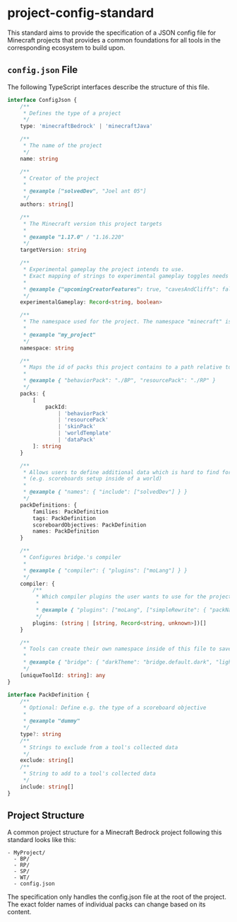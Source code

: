 # project-config-standard

This standard aims to provide the specification of a JSON config file for Minecraft projects that provides a common foundations for all tools in the corresponding ecosystem to build upon.

## `config.json` File

The following TypeScript interfaces describe the structure of this file.

```typescript
interface ConfigJson {
	/**
	 * Defines the type of a project
	 */
	type: 'minecraftBedrock' | 'minecraftJava'

	/**
	 * The name of the project
	 */
	name: string

	/**
	 * Creator of the project
	 *
	 * @example ["solvedDev", "Joel ant 05"]
	 */
	authors: string[]

	/**
	 * The Minecraft version this project targets
	 *
	 * @example "1.17.0" / "1.16.220"
	 */
	targetVersion: string

	/**
	 * Experimental gameplay the project intends to use.
	 * Exact mapping of strings to experimental gameplay toggles needs to be specified later.
	 *
	 * @example {"upcomingCreatorFeatures": true, "cavesAndCliffs": false}
	 */
	experimentalGameplay: Record<string, boolean>

	/**
	 * The namespace used for the project. The namespace "minecraft" is not a valid string for this field.
	 *
	 * @example "my_project"
	 */
	namespace: string

	/**
	 * Maps the id of packs this project contains to a path relative to the config.json
	 *
	 * @example { "behaviorPack": "./BP", "resourcePack": "./RP" }
	 */
	packs: {
		[
			packId:
				| 'behaviorPack'
				| 'resourcePack'
				| 'skinPack'
				| 'worldTemplate'
				| 'dataPack'
		]: string
	}

	/**
	 * Allows users to define additional data which is hard to find for tools
	 * (e.g. scoreboards setup inside of a world)
	 *
	 * @example { "names": { "include": ["solvedDev"] } }
	 */
	packDefinitions: {
		families: PackDefinition
		tags: PackDefinition
		scoreboardObjectives: PackDefinition
		names: PackDefinition
	}

	/**
	 * Configures bridge.'s compiler
	 *
	 * @example { "compiler": { "plugins": ["moLang"] } }
	 */
	compiler: {
		/**
		 * Which compiler plugins the user wants to use for the project
		 *
		 * @example { "plugins": ["moLang", ["simpleRewrite": { "packName": "My Pack" }]] }
		 */
		plugins: (string | [string, Record<string, unknown>])[]
	}

	/**
	 * Tools can create their own namespace inside of this file to save tool specific data and settings
	 *
	 * @example { "bridge": { "darkTheme": "bridge.default.dark", "lightTheme": "bridge.default.light" } }
	 */
	[uniqueToolId: string]: any
}

interface PackDefinition {
	/**
	 * Optional: Define e.g. the type of a scoreboard objective
	 *
	 * @example "dummy"
	 */
	type?: string
	/**
	 * Strings to exclude from a tool's collected data
	 */
	exclude: string[]
	/**
	 * String to add to a tool's collected data
	 */
	include: string[]
}
```

## Project Structure

A common project structure for a Minecraft Bedrock project following this standard looks like this:

```
- MyProject/
  - BP/
  - RP/
  - SP/
  - WT/
  - config.json
```

The specification only handles the config.json file at the root of the project. The exact folder names of individual packs can change based on its content.
